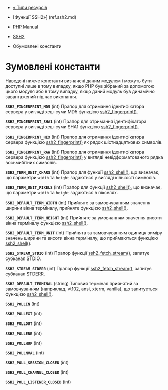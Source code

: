 - [« Типи ресурсів](ssh2.resources.md)
- [Функції SSH2»] (ref.ssh2.md)

- [PHP Manual](index.md)
- [SSH2](book.ssh2.md)
- Обумовлені константи

# Зумовлені константи

Наведені нижче константи визначені даним модулем і можуть бути
доступні лише в тому випадку, якщо PHP був зібраний за допомогою цього
модуля або в тому випадку, якщо даний модуль був динамічно завантажений
під час виконання.

**`SSH2_FINGERPRINT_MD5`** (int)
Прапор для отримання ідентифікатора сервера у вигляді хеш-суми MD5 функцією
[ssh2_fingerprint()](function.ssh2-fingerprint.md).

**`SSH2_FINGERPRINT_SHA1`** (int)
Прапор для отримання ідентифікатора сервера у вигляді хеш-суми SHA1 функцією
[ssh2_fingerprint()](function.ssh2-fingerprint.md).

**`SSH2_FINGERPRINT_HEX`** (int)
Прапор для отримання ідентифікатора сервера функцією
[ssh2_fingerprint()](function.ssh2-fingerprint.md) як рядок
шістнадцяткових символів.

**`SSH2_FINGERPRINT_RAW`** (int)
Прапор для отримання ідентифікатора сервера функцією
[ssh2_fingerprint()](function.ssh2-fingerprint.md) у вигляді
невідформатованого рядка восьмибітних символів.

**`SSH2_TERM_UNIT_CHARS`** (int)
Прапор для функції [ssh2_shell()](function.ssh2-shell.md), що визначає,
що параметри `width` та `height` задаються у вигляді кількості символів.

**`SSH2_TERM_UNIT_PIXELS`** (int)
Прапор для функції [ssh2_shell()](function.ssh2-shell.md), що визначає,
що параметри `width` та `height` задаються в пікселях.

**`SSH2_DEFAULT_TERM_WIDTH`** (int)
Прийняте за замовчуванням значення ширини вікна терміналу, прийняте
функцією [ssh2_shell()](function.ssh2-shell.md).

**`SSH2_DEFAULT_TERM_HEIGHT`** (int)
Прийняте за умовчанням значення висоти вікна терміналу
функцією [ssh2_shell()](function.ssh2-shell.md).

**`SSH2_DEFAULT_TERM_UNIT`** (int)
Прийнята за замовчуванням одиниця виміру значень ширини та висоти вікна
терміналу, що приймаються функцією
[ssh2_shell()](function.ssh2-shell.md).

**`SSH2_STREAM_STDIO`** (int)
Прапор функції [ssh2_fetch_stream()](function.ssh2-fetch-stream.md),
запитує субканал STDIO.

**`SSH2_STREAM_STDERR`** (int)
Прапор функції [ssh2_fetch_stream()](function.ssh2-fetch-stream.md),
запитує субканал STDERR.

**`SSH2_DEFAULT_TERMINAL`** (string)
Типовий термінал прийнятий за замовчуванням (наприклад, vt102, ansi, xterm,
vanilla), що запитується функцією
[ssh2_shell()](function.ssh2-shell.md).

**`SSH2_POLLIN`** (int)

**`SSH2_POLLEXT`** (int)

**`SSH2_POLLOUT`** (int)

**`SSH2_POLLERR`** (int)

**`SSH2_POLLHUP`** (int)

**`SSH2_POLLNVAL`** (int)

**`SSH2_POLL_SESSION_CLOSED`** (int)

**`SSH2_POLL_CHANNEL_CLOSED`** (int)

**`SSH2_POLL_LISTENER_CLOSED`** (int)
